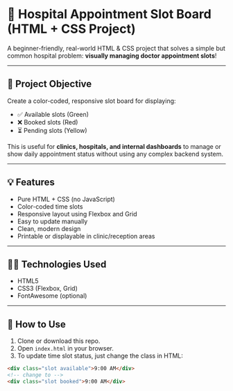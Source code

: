 # 🏥 Hospital Appointment Slot Board (HTML + CSS Project)

A beginner-friendly, real-world HTML & CSS project that solves a simple but common hospital problem: **visually managing doctor appointment slots**!

---

## 📌 Project Objective

Create a color-coded, responsive slot board for displaying:
- ✅ Available slots (Green)
- ❌ Booked slots (Red)
- ⏳ Pending slots (Yellow)

This is useful for **clinics, hospitals, and internal dashboards** to manage or show daily appointment status without using any complex backend system.

---

## 💡 Features

- Pure HTML + CSS (no JavaScript)
- Color-coded time slots
- Responsive layout using Flexbox and Grid
- Easy to update manually
- Clean, modern design
- Printable or displayable in clinic/reception areas

---

## 👨‍💻 Technologies Used

- HTML5
- CSS3 (Flexbox, Grid)
- FontAwesome (optional)


---

## 🔧 How to Use

1. Clone or download this repo.
2. Open `index.html` in your browser.
3. To update time slot status, just change the class in HTML:

```html
<div class="slot available">9:00 AM</div>
<!-- change to -->
<div class="slot booked">9:00 AM</div>
